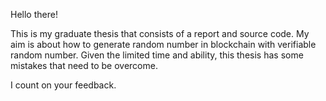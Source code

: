Hello there!

This is my graduate thesis that consists of a report and source code. My aim is about how to generate random number in blockchain with verifiable random number. Given the limited time and ability, this thesis has some mistakes that need to be overcome.

I count on your feedback.
